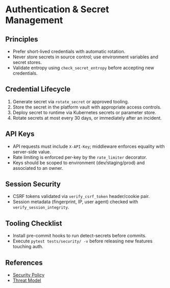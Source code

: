 # Authentication & Secret Management

## Principles
- Prefer short-lived credentials with automatic rotation.
- Never store secrets in source control; use environment variables and secret stores.
- Validate entropy using `check_secret_entropy` before accepting new credentials.

## Credential Lifecycle
1. Generate secret via `rotate_secret` or approved tooling.
2. Store the secret in the platform vault with appropriate access controls.
3. Deploy secret to runtime via Kubernetes secrets or parameter store.
4. Rotate secrets at most every 30 days, or immediately after an incident.

## API Keys
- API requests must include `X-API-Key`; middleware enforces equality with server-side value.
- Rate limiting is enforced per-key by the `rate_limiter` decorator.
- Keys should be scoped to environment (dev/staging/prod) and associated to an owner.

## Session Security
- CSRF tokens validated via `verify_csrf_token` header/cookie pair.
- Session metadata (fingerprint, IP, user agent) checked with `verify_session_integrity`.

## Tooling Checklist
- Install pre-commit hooks to run detect-secrets before commits.
- Execute `pytest tests/security/ -v` before releasing new features touching auth.

## References
- [Security Policy](SECURITY_POLICY.md)
- [Threat Model](THREAT_MODEL.md)
